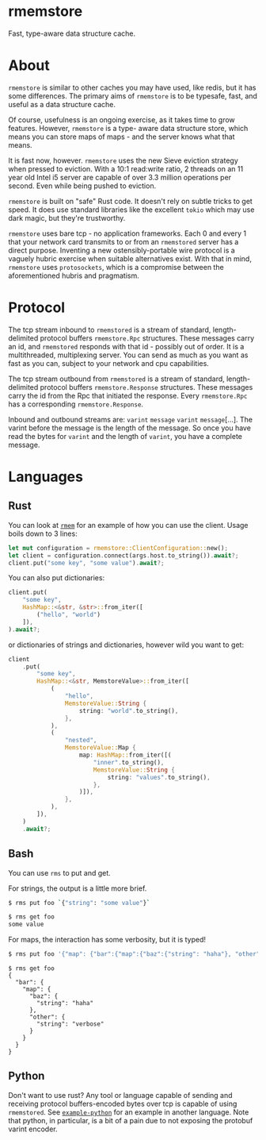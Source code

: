 # rmemstore

Fast, type-aware data structure cache.

# About
`rmemstore` is similar to other caches you may have used, like redis, but it has some differences.
The primary aims of `rmemstore` is to be typesafe, fast, and useful as a data structure cache.

Of course, usefulness is an ongoing exercise, as it takes time to grow features. However, `rmemstore` is a type-
aware data structure store, which means you can store maps of maps - and the server knows what that means.

It is fast now, however. `rmemstore` uses the new Sieve eviction strategy when pressed to eviction. With a 10:1
read:write ratio, 2 threads on an 11 year old Intel i5 server are capable of over 3.3 million operations per
second. Even while being pushed to eviction.

`rmemstore` is built on "safe" Rust code. It doesn't rely on subtle tricks to get speed. It does use standard
libraries like the excellent `tokio` which may use dark magic, but they're trustworthy.

`rmemstore` uses bare tcp - no application frameworks. Each 0 and every 1 that your network card transmits to or
from an `rmemstored` server has a direct purpose. Inventing a new ostensibly-portable wire protocol is a vaguely
hubric exercise when suitable alternatives exist. With that in mind, `rmemstore` uses `protosockets`, which is a
compromise between the aforementioned hubris and pragmatism.

# Protocol

The tcp stream inbound to `rmemstored` is a stream of standard, length-delimited protocol buffers `rmemstore.Rpc`
structures. These messages carry an id, and `rmemstored` responds with that id - possibly out of order. It is a
multithreaded, multiplexing server. You can send as much as you want as fast as you can, subject to your network and
cpu capabilities.

The tcp stream outbound from `rmemstored` is a stream of standard, length-delimited protocol buffers `rmemstore.Response`
structures. These messages carry the id from the Rpc that initiated the response. Every `rmemstore.Rpc` has a
corresponding `rmemstore.Response`.

Inbound and outbound streams are: `varint` `message` `varint` `message`[...]. The varint before the message is the
length of the message. So once you have read the bytes for `varint` and the length of `varint`, you have a complete
message.

# Languages
## Rust
You can look at [`rmem`](./rmem/src/main.rs) for an example of how you can use the client. Usage boils down to 3
lines:
```rust
let mut configuration = rmemstore::ClientConfiguration::new();
let client = configuration.connect(args.host.to_string()).await?;
client.put("some key", "some value").await?;
```
You can also put dictionaries:
```rust
client.put(
    "some key",
    HashMap::<&str, &str>::from_iter([
        ("hello", "world")
    ]),
).await?;
```
or dictionaries of strings and dictionaries, however wild you want to get:
```rust
client
    .put(
        "some key",
        HashMap::<&str, MemstoreValue>::from_iter([
            (
                "hello",
                MemstoreValue::String {
                    string: "world".to_string(),
                },
            ),
            (
                "nested",
                MemstoreValue::Map {
                    map: HashMap::from_iter([(
                        "inner".to_string(),
                        MemstoreValue::String {
                            string: "values".to_string(),
                        },
                    )]),
                },
            ),
        ]),
    )
    .await?;
```
## Bash
You can use `rms` to put and get.

For strings, the output is a little more brief.
```bash
$ rms put foo `{"string": "some value"}`
```

```bash
$ rms get foo
some value
```

For maps, the interaction has some verbosity, but it is typed!

```bash
$ rms put foo '{"map": {"bar":{"map":{"baz":{"string": "haha"}, "other": {"string": "verbose"}}, "outer": {"string": "another"}}}}'
```

```
$ rms get foo
{
  "bar": {
    "map": {
      "baz": {
        "string": "haha"
      },
      "other": {
        "string": "verbose"
      }
    }
  }
}
```

## Python
Don't want to use rust? Any tool or language capable of sending and receiving protocol buffers-encoded bytes over
tcp is capable of using `rmemstored`. See [`example-python`](./example-python/main.py) for an example in another
language. Note that python, in particular, is a bit of a pain due to not exposing the protobuf varint encoder.
